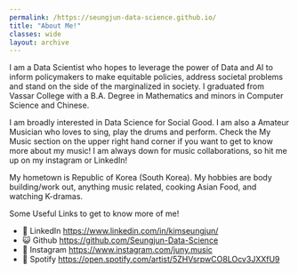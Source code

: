 ```yaml
---
permalink: /https://seungjun-data-science.github.io/
title: "About Me!"
classes: wide
layout: archive
---
```


I am a Data Scientist who hopes to leverage the power of Data and AI to inform policymakers to make equitable policies, address societal problems and stand on the side of the marginalized in society. I graduated from Vassar College with a B.A. Degree in Mathematics and minors in Computer Science and Chinese.

I am broadly interested in Data Science for Social Good. I am also a Amateur Musician who loves to sing, play the drums and perform. Check the My Music section on the upper right hand corner if you want to get to know more about my music! I am always down for music collaborations, so hit me up on my instagram or LinkedIn!

My hometown is Republic of Korea (South Korea). My hobbies are body building/work out, anything music related, cooking Asian Food, and watching K-dramas.

Some Useful Links to get to know more of me!

- 💼 LinkedIn https://www.linkedin.com/in/kimseungjun/
- 😺 Github https://github.com/Seungjun-Data-Science
- 📸 Instagram https://www.instagram.com/juny.music
- 🎵 Spotify https://open.spotify.com/artist/5ZHVsrpwCO8LOcv3JXXfU9
